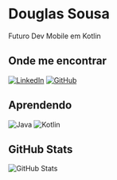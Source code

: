 # Douglas Sousa

Futuro Dev Mobile em Kotlin

## Onde me encontrar

[![LinkedIn](https://img.shields.io/badge/LinkedIn-000000?style=for-the-badge&logo=linkedin&logoColor=white)](https://www.linkedin.com/in/douglassousadev/) [![GitHub](https://img.shields.io/badge/github-000000?style=for-the-badge&logo=github&logoColor=white)](https://github.com/dGsSousa)

## Aprendendo

![Java](https://img.shields.io/badge/java-%23ED8B00.svg?style=for-the-badge&logo=openjdk&logoColor=white) ![Kotlin](https://img.shields.io/badge/Kotlin-0095D5?&style=for-the-badge&logo=kotlin&logoColor=white)

## GitHub Stats

![GitHub Stats](https://github-readme-stats.vercel.app/api?username=dGsSousa&theme=transparent&bg_color=000&border_color=30A3DC&show_icons=true&icon_color=30A3DC&title_color=E94D5F&text_color=FFF)
